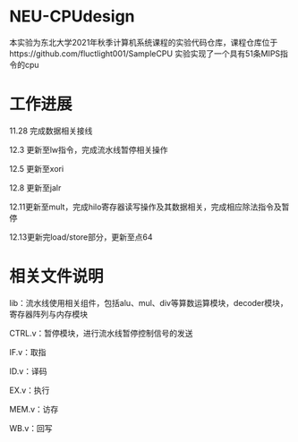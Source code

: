# NEU-CPUdesign
本实验为东北大学2021年秋季计算机系统课程的实验代码仓库，课程仓库位于https://github.com/fluctlight001/SampleCPU
实验实现了一个具有51条MIPS指令的cpu
# 工作进展
11.28 完成数据相关接线

12.3 更新至lw指令，完成流水线暂停相关操作

12.5 更新至xori

12.8 更新至jalr

12.11更新至mult，完成hilo寄存器读写操作及其数据相关，完成相应除法指令及暂停

12.13更新完load/store部分，更新至点64

# 相关文件说明
lib：流水线使用相关组件，包括alu、mul、div等算数运算模块，decoder模块，寄存器阵列与内存模块

CTRL.v：暂停模块，进行流水线暂停控制信号的发送

IF.v：取指

ID.v：译码

EX.v：执行

MEM.v：访存

WB.v：回写
